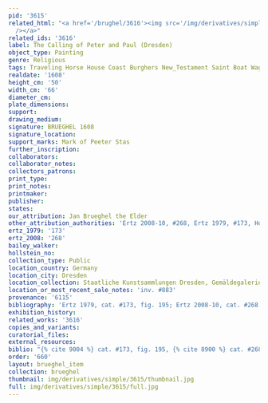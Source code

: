 ```yaml
---
pid: '3615'
related_html: "<a href='/brughel/3616'><img src='/img/derivatives/simple/3616/thumbnail.jpg'
  /></a>"
related_ids: '3616'
label: The Calling of Peter and Paul (Dresden)
object_type: Painting
genre: Religious
tags: Traveling Horse House Coast Burghers New_Testament Saint Boat Wagon
realdate: '1608'
height_cm: '50'
width_cm: '66'
diameter_cm: 
plate_dimensions: 
support: 
drawing_medium: 
signature: BRUEGHEL 1608
signature_location: 
support_marks: Mark of Peeter Stas
further_inscription: 
collaborators: 
collaborator_notes: 
collectors_patrons: 
print_type: 
print_notes: 
printmaker: 
publisher: 
states: 
our_attribution: Jan Brueghel the Elder
other_attribution_authorities: 'Ertz 2008-10, #268, Ertz 1979, #173, Honig database'
ertz_1979: '173'
ertz_2008: '268'
bailey_walker: 
hollstein_no: 
collection_type: Public
location_country: Germany
location_city: Dresden
location_collection: Staatliche Kunstsammlungen Dresden, Gemäldegalerie Alte Meister
location_or_most_recent_sale_notes: 'inv. #883'
provenance: '6115'
bibliography: 'Ertz 1979, cat. #173, fig. 195; Ertz 2008-10, cat. #268'
exhibition_history: 
related_works: '3616'
copies_and_variants: 
curatorial_files: 
external_resources: 
biblio: "{% cite 9004 %} cat. #173, fig. 195, {% cite 8900 %} cat. #268"
order: '660'
layout: brueghel_item
collection: brueghel
thumbnail: img/derivatives/simple/3615/thumbnail.jpg
full: img/derivatives/simple/3615/full.jpg
---
```

